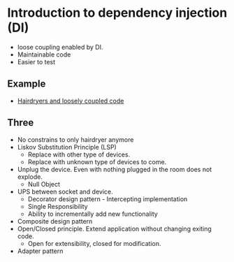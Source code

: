 # Introduction to dependency injection (DI)

* loose coupling enabled by DI.
* Maintainable code
* Easier to test

## Example
* [Hairdryers and loosely coupled code](at_the_hotel.md)

## Three
* No constrains to only hairdryer anymore
* Liskov Substitution Principle (LSP)
    * Replace with other type of devices.
    * Replace with unknown type of devices to come.
* Unplug the device. Even with nothing plugged in the room does not explode.
    * Null Object
* UPS between socket and device.
    * Decorator design pattern - Intercepting implementation
    * Single Responsibility
    * Ability to incrementally add new functionality
* Composite design pattern
* Open/Closed principle. Extend application without changing exiting code.
    * Open for extensibility, closed for modification.
* Adapter pattern
